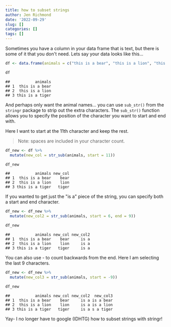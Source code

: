 ```yaml
---
title: how to subset strings
author: Jen Richmond
date: '2022-09-29'
slug: []
categories: []
tags: []
---
```



Sometimes you have a column in your data frame that is text, but there is some of it that you don't need. Lets say your data looks like this...





```r
df <- data.frame(animals = c("this is a bear", "this is a lion", "this is a tiger"))

df
```

```
##           animals
## 1  this is a bear
## 2  this is a lion
## 3 this is a tiger
```

And perhaps only want the animal names... you can use `sub_str()` from the `stringr` package to strip out the extra characters. The `sub_str()` function allows you to specify the position of the character you want to start and end with. 

Here I want to start at the 11th character and keep the rest. 

> Note: spaces are included in your character count. 


```r
df_new <- df %>%
  mutate(new_col = str_sub(animals, start = 11))

df_new
```

```
##           animals new_col
## 1  this is a bear    bear
## 2  this is a lion    lion
## 3 this is a tiger   tiger
```
If you wanted to get just the "is a" piece of the string, you can specify both a start and end character. 

```r
df_new <- df_new %>%
  mutate(new_col2 = str_sub(animals, start = 6, end = 9))

df_new
```

```
##           animals new_col new_col2
## 1  this is a bear    bear     is a
## 2  this is a lion    lion     is a
## 3 this is a tiger   tiger     is a
```
You can also use - to count backwards from the end. Here I am selecting the last 9 characters. 


```r
df_new <- df_new %>%
  mutate(new_col3 = str_sub(animals, start = -9))

df_new
```

```
##           animals new_col new_col2  new_col3
## 1  this is a bear    bear     is a is a bear
## 2  this is a lion    lion     is a is a lion
## 3 this is a tiger   tiger     is a s a tiger
```

Yay- I no longer have to google (IDHTG) how to subset strings with stringr!
